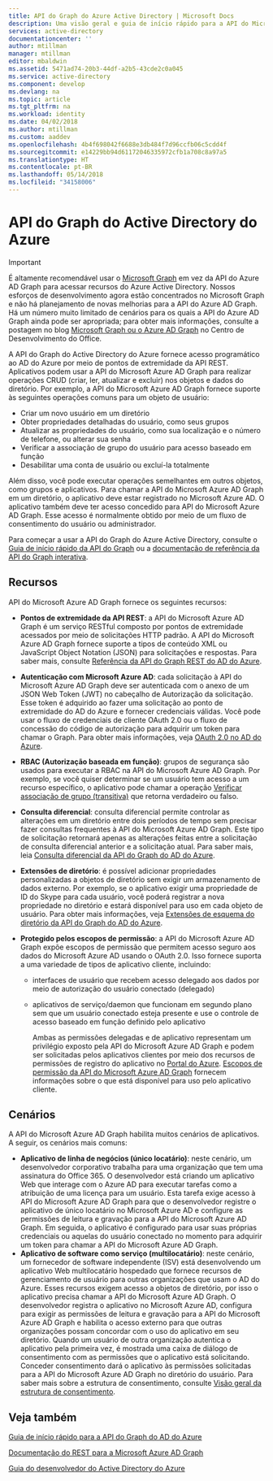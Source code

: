```yaml
---
title: API do Graph do Azure Active Directory | Microsoft Docs
description: Uma visão geral e guia de início rápido para a API do Microsoft Azure AD Graph que permite acesso programático ao Microsoft Azure AD por meio de pontos de extremidade da API REST.
services: active-directory
documentationcenter: ''
author: mtillman
manager: mtillman
editor: mbaldwin
ms.assetid: 5471ad74-20b3-44df-a2b5-43cde2c0a045
ms.service: active-directory
ms.component: develop
ms.devlang: na
ms.topic: article
ms.tgt_pltfrm: na
ms.workload: identity
ms.date: 04/02/2018
ms.author: mtillman
ms.custom: aaddev
ms.openlocfilehash: 4b4f698042f6688e3db484f7d96ccfb06c5cdd4f
ms.sourcegitcommit: e14229bb94d61172046335972cfb1a708c8a97a5
ms.translationtype: HT
ms.contentlocale: pt-BR
ms.lasthandoff: 05/14/2018
ms.locfileid: "34158006"
---
```

# <a name="azure-active-directory-graph-api"></a>API do Graph do Active Directory do Azure
> [!IMPORTANT]
> É altamente recomendável usar o [Microsoft Graph](https://graph.microsoft.io/) em vez da API do Azure AD Graph para acessar recursos do Azure Active Directory. Nossos esforços de desenvolvimento agora estão concentrados no Microsoft Graph e não há planejamento de novas melhorias para a API do Azure AD Graph. Há um número muito limitado de cenários para os quais a API do Azure AD Graph ainda pode ser apropriada; para obter mais informações, consulte a postagem no blog [Microsoft Graph ou o Azure AD Graph](https://dev.office.com/blogs/microsoft-graph-or-azure-ad-graph) no Centro de Desenvolvimento do Office.
> 
> 

A API do Graph do Active Directory do Azure fornece acesso programático ao AD do Azure por meio de pontos de extremidade da API REST. Aplicativos podem usar a API do Microsoft Azure AD Graph para realizar operações CRUD (criar, ler, atualizar e excluir) nos objetos e dados do diretório. Por exemplo, a API do Microsoft Azure AD Graph fornece suporte às seguintes operações comuns para um objeto de usuário:

* Criar um novo usuário em um diretório
* Obter propriedades detalhadas do usuário, como seus grupos
* Atualizar as propriedades do usuário, como sua localização e o número de telefone, ou alterar sua senha
* Verificar a associação de grupo do usuário para acesso baseado em função
* Desabilitar uma conta de usuário ou excluí-la totalmente

Além disso, você pode executar operações semelhantes em outros objetos, como grupos e aplicativos. Para chamar a API do Microsoft Azure AD Graph em um diretório, o aplicativo deve estar registrado no Microsoft Azure AD. O aplicativo também deve ter acesso concedido para API do Microsoft Azure AD Graph. Esse acesso é normalmente obtido por meio de um fluxo de consentimento do usuário ou administrador.

Para começar a usar a API do Graph do Azure Active Directory, consulte o [Guia de início rápido da API do Graph](active-directory-graph-api-quickstart.md) ou a [documentação de referência da API do Graph interativa](https://msdn.microsoft.com/Library/Azure/Ad/Graph/api/api-catalog).

## <a name="features"></a>Recursos
API do Microsoft Azure AD Graph fornece os seguintes recursos:

* **Pontos de extremidade da API REST**: a API do Microsoft Azure AD Graph é um serviço RESTful composto por pontos de extremidade acessados por meio de solicitações HTTP padrão. A API do Microsoft Azure AD Graph fornece suporte a tipos de conteúdo XML ou JavaScript Object Notation (JSON) para solicitações e respostas. Para saber mais, consulte [Referência da API do Graph REST do AD do Azure](https://msdn.microsoft.com/Library/Azure/Ad/Graph/api/api-catalog).
* **Autenticação com Microsoft Azure AD**: cada solicitação à API do Microsoft Azure AD Graph deve ser autenticada com o anexo de um JSON Web Token (JWT) no cabeçalho de Autorização da solicitação. Esse token é adquirido ao fazer uma solicitação ao ponto de extremidade do AD do Azure e fornecer credenciais válidas. Você pode usar o fluxo de credenciais de cliente OAuth 2.0 ou o fluxo de concessão do código de autorização para adquirir um token para chamar o Graph. Para obter mais informações, veja [OAuth 2.0 no AD do Azure](https://msdn.microsoft.com/library/azure/dn645545.aspx).
* **RBAC (Autorização baseada em função)**: grupos de segurança são usados para executar a RBAC na API do Microsoft Azure AD Graph. Por exemplo, se você quiser determinar se um usuário tem acesso a um recurso específico, o aplicativo pode chamar a operação [Verificar associação de grupo (transitiva)](https://msdn.microsoft.com/Library/Azure/Ad/Graph/api/functions-and-actions#checkMemberGroups) que retorna verdadeiro ou falso.
* **Consulta diferencial**: consulta diferencial permite controlar as alterações em um diretório entre dois períodos de tempo sem precisar fazer consultas frequentes à API do Microsoft Azure AD Graph. Este tipo de solicitação retornará apenas as alterações feitas entre a solicitação de consulta diferencial anterior e a solicitação atual. Para saber mais, leia [Consulta diferencial da API do Graph do AD do Azure](https://msdn.microsoft.com/Library/Azure/Ad/Graph/howto/azure-ad-graph-api-differential-query).
* **Extensões de diretório**: é possível adicionar propriedades personalizadas a objetos de diretório sem exigir um armazenamento de dados externo. Por exemplo, se o aplicativo exigir uma propriedade de ID do Skype para cada usuário, você poderá registrar a nova propriedade no diretório e estará disponível para uso em cada objeto de usuário. Para obter mais informações, veja [Extensões de esquema do diretório da API do Graph do AD do Azure](https://msdn.microsoft.com/Library/Azure/Ad/Graph/howto/azure-ad-graph-api-directory-schema-extensions).
* **Protegido pelos escopos de permissão**: a API do Microsoft Azure AD Graph expõe escopos de permissão que permitem acesso seguro aos dados do Microsoft Azure AD usando o OAuth 2.0. Isso fornece suporta a uma variedade de tipos de aplicativo cliente, incluindo:
  
  * interfaces de usuário que recebem acesso delegado aos dados por meio de autorização do usuário conectado (delegado)
  * aplicativos de serviço/daemon que funcionam em segundo plano sem que um usuário conectado esteja presente e use o controle de acesso baseado em função definido pelo aplicativo
    
    Ambas as permissões delegadas e de aplicativo representam um privilégio exposto pela API do Microsoft Azure AD Graph e podem ser solicitadas pelos aplicativos clientes por meio dos recursos de permissões de registro do aplicativo no [Portal do Azure](https://portal.azure.com). [Escopos de permissão da API do Microsoft Azure AD Graph](https://msdn.microsoft.com/Library/Azure/Ad/Graph/howto/azure-ad-graph-api-permission-scopes) fornecem informações sobre o que está disponível para uso pelo aplicativo cliente.

## <a name="scenarios"></a>Cenários
A API do Microsoft Azure AD Graph habilita muitos cenários de aplicativos. A seguir, os cenários mais comuns:

* **Aplicativo de linha de negócios (único locatário)**: neste cenário, um desenvolvedor corporativo trabalha para uma organização que tem uma assinatura do Office 365. O desenvolvedor está criando um aplicativo Web que interage com o Azure AD para executar tarefas como a atribuição de uma licença para um usuário. Esta tarefa exige acesso à API do Microsoft Azure AD Graph para que o desenvolvedor registre o aplicativo de único locatário no Microsoft Azure AD e configure as permissões de leitura e gravação para a API do Microsoft Azure AD Graph. Em seguida, o aplicativo é configurado para usar suas próprias credenciais ou aquelas do usuário conectado no momento para adquirir um token para chamar a API do Microsoft Azure AD Graph.
* **Aplicativo de software como serviço (multilocatário)**: neste cenário, um fornecedor de software independente (ISV) está desenvolvendo um aplicativo Web multilocatário hospedado que fornece recursos de gerenciamento de usuário para outras organizações que usam o AD do Azure. Esses recursos exigem acesso a objetos de diretório, por isso o aplicativo precisa chamar a API do Microsoft Azure AD Graph. O desenvolvedor registra o aplicativo no Microsoft Azure AD, configura para exigir as permissões de leitura e gravação para a API do Microsoft Azure AD Graph e habilita o acesso externo para que outras organizações possam concordar com o uso do aplicativo em seu diretório. Quando um usuário de outra organização autentica o aplicativo pela primeira vez, é mostrada uma caixa de diálogo de consentimento com as permissões que o aplicativo está solicitando. Conceder consentimento dará o aplicativo às permissões solicitadas para a API do Microsoft Azure AD Graph no diretório do usuário. Para saber mais sobre a estrutura de consentimento, consulte [Visão geral da estrutura de consentimento](active-directory-integrating-applications.md).

## <a name="see-also"></a>Veja também
[Guia de início rápido para a API do Graph do AD do Azure](active-directory-graph-api-quickstart.md)

[Documentação do REST para a Microsoft Azure AD Graph](https://msdn.microsoft.com/Library/Azure/Ad/Graph/api/api-catalog)

[Guia do desenvolvedor do Active Directory do Azure](active-directory-developers-guide.md)

